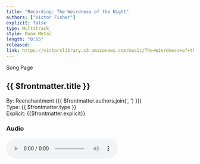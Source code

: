 ```yaml
---
title: "Recording: The Weirdness of the Night"
authors: ["Victor Fisher"]
explicit: false
type: Multitrack
style: Doom Metal
length: "0:55"
released:
link: https://victorslibrary.s3.amazonaws.com/music/The+Wierdness+of+the+Night/The+Weirdness+of+the+Night.mp3
---
```


<g-link to="/song/the-weirdness-of-the-night">Song Page</g-link>

## {{ $frontmatter.title }}

By: <g-link to="/band/reenchantment">Reenchantment</g-link> ({{ $frontmatter.authors.join(', ') }})  
Type: {{ $frontmatter.type }}  
Explicit: {{$frontmatter.explicit}}

### Audio

<audio controls controlsList="nodownload">
  <source :src="$frontmatter.link" type="audio/mpeg">
Your browser does not support the audio element.
</audio>
